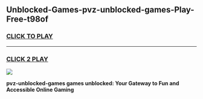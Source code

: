 
## Unblocked-Games-pvz-unblocked-games-Play-Free-t98of
<h3>
<a href="https://premium76.site?title=pvz-unblocked-games&ref=21A">CLICK TO PLAY</a></h3>
<hr>

<h3>
<a href="https://premium76.site?title=pvz-unblocked-games&ref=21A">CLICK 2 PLAY</a>
  
</h3>

<a href="https://premium76.site?title=pvz-unblocked-games&ref=21A"><img src="https://clearcache.store/games.png"></a>


**pvz-unblocked-games games unblocked: Your Gateway to Fun and Accessible Online Gaming**
